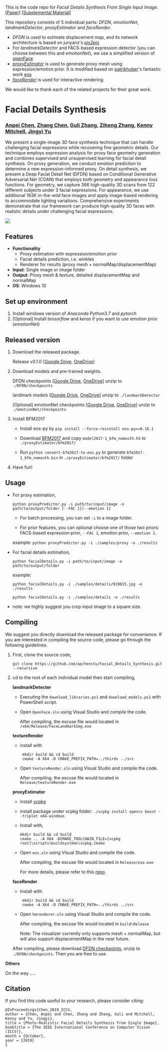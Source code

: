 



This is the code repo for *Facial Details Synthesis From Single Input Image*. [[Paper](https://arxiv.org/abs/1903.10873)] [[Supplemental Material](https://github.com/apchenstu/Facial_Details_Synthesis/blob/master/src/imgs/Supplemental_Material.pdf)]

This repository consists of 5 individual parts: *DFDN*, *emotionNet*, *landmarkDetector*, *proxyEstimator* and *faceRender*. 

 - *DFDN* is used to estimate displacement map, and its network architecture is based on junyanz's [pix2pix](https://github.com/junyanz/pytorch-CycleGAN-and-pix2pix)
 - For *landmarkDetector* and FACS-based expression detector (you can choose between this and *emotionNet*), we use a simplified version of [openFace](https://github.com/TadasBaltrusaitis/OpenFace)
 - [*proxyEstimator*](https://github.com/LansburyCH/eos-expression-aware-proxy/tree/d8d4c7dfec4784c4f02dc8299bb73b80f81a6110) is used to generate proxy mesh using expression/emotion prior. It is modified based on [patrikhuber](https://github.com/patrikhuber)'s fantastic work [eos](https://github.com/patrikhuber/eos)
 - [*faceRender*](https://github.com/gg-z/face_rendering/tree/41b5ea992246dc02768cde715dd39873f0411e13) is used for interactive rendering

We would like to thank each of the related projects for their great work.



# Facial Details Synthesis
### [Anpei Chen](https://arxiv.org/search/cs?searchtype=author&query=Chen%2C+A), [Zhang Chen](https://arxiv.org/search/cs?searchtype=author&query=Chen%2C+Z), [Guli Zhang](https://arxiv.org/search/cs?searchtype=author&query=Zhang%2C+G), [Ziheng Zhang](https://arxiv.org/search/cs?searchtype=author&query=Zhang%2C+Z), [Kenny Mitchell](https://arxiv.org/search/cs?searchtype=author&query=Mitchell%2C+K), [Jingyi Yu](https://arxiv.org/search/cs?searchtype=author&query=Yu%2C+J)

We present a single-image 3D face synthesis technique that can handle challenging facial expressions while recovering fine geometric details. Our technique employs expression analysis for proxy face geometry generation and combines supervised and unsupervised learning for facial detail synthesis. On proxy generation, we conduct emotion prediction to determine a new expression-informed proxy. On detail synthesis, we present a Deep Facial Detail Net (DFDN) based on Conditional Generative Adversarial Net (CGAN) that employs both geometry and appearance loss functions. For geometry, we capture 366 high-quality 3D scans from 122 different subjects under 3 facial expressions. For appearance, we use additional 163K in-the-wild face images and apply image-based rendering to accommodate lighting variations. Comprehensive experiments demonstrate that our framework can produce high-quality 3D faces with realistic details under challenging facial expressions. 

![](https://github.com/apchenstu/Facial_Details_Synthesis/blob/master/src/imgs/teaser.png)


## Features
 - **Functionality**
	 * Proxy estimation with expression/emotion prior
	 * Facial details prediction, i.e. winkles
	 * Renderer for results (proxy mesh + normalMap/displacementMap)
- **Input**: Single image or image folder
- **Output**: Proxy mesh & texture, detailed displacementMap and normalMap
- **OS**: Windows 10

## Set up environment

 1. Install windows version of *Anaconda Python3.7* and *pytorch*
 2. [Optional] Install *tensorflow* and *keras* if you want to use emotion prior (*emotionNet*)


## Released version
 

 1. Download the released package. 
 
     Release v0.1.0 [[Google Drive](https://drive.google.com/file/d/1n1gB4bb9TOiFgp8IqfscqFOS3LHzKUIN/view?usp=sharing), [OneDrive](https://1drv.ms/u/s!Ard0t_p4QWIMc5auQCu-G4uKQDo?e=8C9378)]
 2. Download models and pre-trained weights. 
 
     DFDN checkpoints [[Google Drive](https://drive.google.com/file/d/1taK985IJr3m15HG1S7k70bvI-SuusYom/view?usp=sharing), [OneDrive](https://1drv.ms/u/s!Ard0t_p4QWIMeVDOvgXWwZJG57I?e=K1tMIV)] unzip to `./DFDN/checkpoints`
     
     landmark models [[Google Drive](https://drive.google.com/file/d/1rNNkXf372XvtBNiMu4kJe27p9v7nRKgX/view?usp=sharing), [OneDrive](https://1drv.ms/u/s!Ard0t_p4QWIMeJG_0W5UOwTPIM4?e=MSA8BM)] unzip to `./landmarkDetector`
     
     [Optional] emotionNet checkpoints [[Google Drive](https://drive.google.com/file/d/1pTz0wqJLwa_QQxxownu5KsifocDLBF-6/view?usp=sharing), [OneDrive](https://1drv.ms/u/s!Ard0t_p4QWIMdwW7nEx0pV0w56I?e=rQta0m)] unzip to `./emotionNet/checkpoints`
     
 3. Install BFM2017
 
    - Install eos-py by `pip install --force-reinstall eos-py==0.16.1`
    - Download [BFM2017](https://faces.dmi.unibas.ch/bfm/bfm2017.html) and copy `model2017-1_bfm_nomouth.h5` to `./proxyEstimator/bfm2017/`

    - Run `python convert-bfm2017-to-eos.py` to generate `bfm2017-1_bfm_nomouth.bin` in `./proxyEstimator/bfm2017/` folder

 5. Have fun!

## Usage

* For proxy estimation, 

  ```
  python proxyPredictor.py -i path/to/input/image -o path/to/output/folder [--FAC 1][--emotion 1]
  ```
  
  - For batch processing, you can set `-i` to a image folder.

  - For prior features, you can optional choose one of those two priors: 
      FACS-based expression prior, `--FAC 1`, 
      emotion prior, `--emotion 1`.

  example: `python proxyPredictor.py -i ./samples/proxy -o ./results`

- For facial details estimation,

  ```
  python facialDetails.py -i path/to/input/image -o path/to/output/folder
  ```
  
  example: 
  
  `python facialDetails.py -i ./samples/details/019615.jpg -o ./results`
  
  `python facialDetails.py -i ./samples/details -o ./results`


  
* note: we highly suggest you crop input image to a square size. 
  
## Compiling
We suggest you directly download the released package for convenience. If you are interested in compiling the source code, please go through the following guidelines.

 1. First, clone the source code,

     `git clone https://github.com/apchenstu/Facial_Details_Synthesis.git --recursive`

 2. cd to the root of each individual model then start compiling,

    **landmarkDetector**
     - Executing the `download_libraries.ps1` and `download_models.ps1` with PowerShell script.

	- Open `OpenFace.sln` using Visual Studio and compile the code.

      After compiling, the excuse file would located in `/x64/Release/FaceLandmarkImg.exe`

	**textureRender**
    - install with
	  ```
       mkdir build && cd build
       cmake -A X64 -D CMAKE_PREFIX_PATH=../thirds ../src
      ```
      
     - Open `textureRender.sln` using Visual Studio and compile the code.
     
       After compiling, the excuse file would located in  `Release/textureRender.exe`

    **proxyEstimator**

    - install [vcpkg](https://github.com/Microsoft/vcpkg/)
    
    - install package under vcpkg folder: `./vcpkg install opencv boost --triplet x64-windows`
    
    
    - Install with, 
      ```
      mkdir build && cd build
      cmake .. -A X64 -DCMAKE_TOOLCHAIN_FILE=[vcpkg root]\scripts\buildsystems\vcpkg.cmake
      ```
      
    - Open `eos.sln` using Visual Studio and compile the code.
    
      After compiling, the excuse file would located in  `Release/eso.exe`
    
      For more details, please refer to this [repo](https://github.com/LansburyCH/eos-expression-aware-proxy/tree/d8d4c7dfec4784c4f02dc8299bb73b80f81a6110).


    **faceRender**

    - Install with
	  ```
       mkdir build && cd build
       cmake -A X64 -D CMAKE_PREFIX_PATH=../thirds ../src
      ```
     - Open `hmrenderer.sln` using Visual Studio and compile the code.
    
       After compiling, the excuse file would located in `build\Release`
   
       Note: The visualizer currently only supports mesh + normalMap, but will also support displacementMap in the near future.

      After compiling, please download [DFDN checkpoints](https://1drv.ms/u/s!AjyDwSVHuwr8omMGWNP0PA-X0ASx?e=E1vWrY), unzip to `./DFDN/checkpoints`. Then you are free to use.

**Others**

On the way .....


## Citation

If you find this code useful to your research, please consider citing:
```
@InProceedings{Chen_2019_ICCV,
author = {Chen, Anpei and Chen, Zhang and Zhang, Guli and Mitchell, Kenny and Yu, Jingyi},
title = {Photo-Realistic Facial Details Synthesis From Single Image},
booktitle = {The IEEE International Conference on Computer Vision (ICCV)},
month = {October},
year = {2019}
}
```
